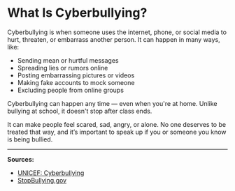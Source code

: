 # What Is Cyberbullying?

Cyberbullying is when someone uses the internet, phone, or social media to hurt, threaten, or embarrass another person. It can happen in many ways, like:

- Sending mean or hurtful messages
- Spreading lies or rumors online
- Posting embarrassing pictures or videos
- Making fake accounts to mock someone
- Excluding people from online groups

Cyberbullying can happen any time — even when you're at home. Unlike bullying at school, it doesn't stop after class ends.

It can make people feel scared, sad, angry, or alone. No one deserves to be treated that way, and it’s important to speak up if you or someone you know is being bullied.

---

**Sources:**
- [UNICEF: Cyberbullying](https://www.unicef.org/end-violence/how-to-stop-cyberbullying)
- [StopBullying.gov](https://www.stopbullying.gov/cyberbullying/what-is-it)